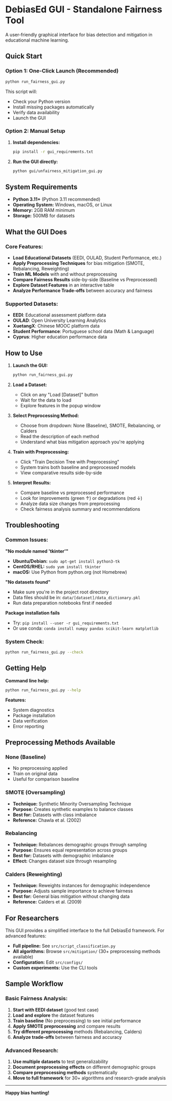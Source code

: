 # DebiasEd GUI - Standalone Fairness Tool

A user-friendly graphical interface for bias detection and mitigation in educational machine learning.

## Quick Start

### Option 1: One-Click Launch (Recommended)
```bash
python run_fairness_gui.py
```

This script will:
- Check your Python version
- Install missing packages automatically
- Verify data availability
- Launch the GUI

### Option 2: Manual Setup

1. **Install dependencies:**
   ```bash
   pip install -r gui_requirements.txt
   ```

2. **Run the GUI directly:**
   ```bash
   python gui/unfairness_mitigation_gui.py
   ```

## System Requirements

- **Python 3.11+** (Python 3.11 recommended)
- **Operating System:** Windows, macOS, or Linux
- **Memory:** 2GB RAM minimum
- **Storage:** 500MB for datasets

## What the GUI Does

### Core Features:
- **Load Educational Datasets** (EEDI, OULAD, Student Performance, etc.)
- **Apply Preprocessing Techniques** for bias mitigation (SMOTE, Rebalancing, Reweighting)
- **Train ML Models** with and without preprocessing
- **Compare Fairness Results** side-by-side (Baseline vs Preprocessed)
- **Explore Dataset Features** in an interactive table
- **Analyze Performance Trade-offs** between accuracy and fairness

### Supported Datasets:
- **EEDI**: Educational assessment platform data
- **OULAD**: Open University Learning Analytics
- **XuetangX**: Chinese MOOC platform data
- **Student Performance**: Portuguese school data (Math & Language)
- **Cyprus**: Higher education performance data

## How to Use

1. **Launch the GUI:**
   ```bash
   python run_fairness_gui.py
   ```

2. **Load a Dataset:**
   - Click on any "Load [Dataset]" button
   - Wait for the data to load
   - Explore features in the popup window

3. **Select Preprocessing Method:**
   - Choose from dropdown: None (Baseline), SMOTE, Rebalancing, or Calders
   - Read the description of each method
   - Understand what bias mitigation approach you're applying

4. **Train with Preprocessing:**
   - Click "Train Decision Tree with Preprocessing"
   - System trains both baseline and preprocessed models
   - View comparative results side-by-side

5. **Interpret Results:**
   - Compare baseline vs preprocessed performance
   - Look for improvements (green ↑) or degradations (red ↓)
   - Analyze data size changes from preprocessing
   - Check fairness analysis summary and recommendations

## Troubleshooting

### Common Issues:

**"No module named 'tkinter'"**
- **Ubuntu/Debian:** `sudo apt-get install python3-tk`
- **CentOS/RHEL:** `sudo yum install tkinter`
- **macOS:** Use Python from python.org (not Homebrew)

**"No datasets found"**
- Make sure you're in the project root directory
- Data files should be in: `data/[dataset]/data_dictionary.pkl`
- Run data preparation notebooks first if needed

**Package installation fails**
- Try: `pip install --user -r gui_requirements.txt`
- Or use conda: `conda install numpy pandas scikit-learn matplotlib`

### System Check:
```bash
python run_fairness_gui.py --check
```

## Getting Help

**Command line help:**
```bash
python run_fairness_gui.py --help
```

**Features:**
- System diagnostics
- Package installation
- Data verification
- Error reporting

## Preprocessing Methods Available

### **None (Baseline)**
- No preprocessing applied
- Train on original data
- Useful for comparison baseline

### **SMOTE (Oversampling)**
- **Technique:** Synthetic Minority Oversampling Technique
- **Purpose:** Creates synthetic examples to balance classes
- **Best for:** Datasets with class imbalance
- **Reference:** Chawla et al. (2002)

### **Rebalancing**
- **Technique:** Rebalances demographic groups through sampling
- **Purpose:** Ensures equal representation across groups
- **Best for:** Datasets with demographic imbalance
- **Effect:** Changes dataset size through resampling

### **Calders (Reweighting)**
- **Technique:** Reweights instances for demographic independence
- **Purpose:** Adjusts sample importance to achieve fairness
- **Best for:** General bias mitigation without changing data
- **Reference:** Calders et al. (2009)

## For Researchers

This GUI provides a simplified interface to the full DebiasEd framework. For advanced features:

- **Full pipeline:** See `src/script_classification.py`
- **All algorithms:** Browse `src/mitigation/` (30+ preprocessing methods available)
- **Configuration:** Edit `src/configs/`
- **Custom experiments:** Use the CLI tools

## Sample Workflow

### **Basic Fairness Analysis:**
1. **Start with EEDI dataset** (good test case)
2. **Load and explore** the dataset features
3. **Train baseline** (No preprocessing) to see initial performance
4. **Apply SMOTE preprocessing** and compare results
5. **Try different preprocessing** methods (Rebalancing, Calders)
6. **Analyze trade-offs** between fairness and accuracy

### **Advanced Research:**
1. **Use multiple datasets** to test generalizability
2. **Document preprocessing effects** on different demographic groups
3. **Compare preprocessing methods** systematically
4. **Move to full framework** for 30+ algorithms and research-grade analysis

---

**Happy bias hunting!** 